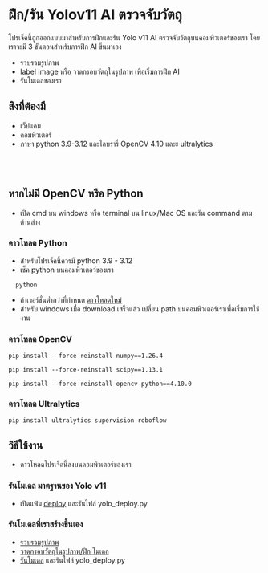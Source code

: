 # ฝึก/รัน Yolov11 AI ตรวจจับวัตถุ
โปรเจ็คนี้ถูกออกแบบมาสำหรับการฝึกและรัน Yolo v11 AI ตรวจจับวัตถุบนคอมพิวเตอร์ของเรา โดยเราจะมี 3 ขั้นตอนสำหรับการฝึก AI ขึ้นมาเอง
- รวบรวมรูปภาพ
- label image หรือ วาดกรอบวัตถุในรูปภาพ เพื่อเริ่มการฝึก AI
- รันโมเดลของเรา

## สิงที่ต้องมี
 - เว็ปแคม
 - คอมพิวเตอร์
 - ภาษา python 3.9-3.12 และไลบรารี่ OpenCV 4.10 และะ ultralytics
<br/>
<br/>

## หากไม่มี OpenCV หรือ Python 
  - เปิด cmd บน windows หรือ terminal บน linux/Mac OS และรัน command ตามด้านล่าง
### ดาวโหลด Python
  - สำหรับโปรเจ็คนี้ควรมี python 3.9 - 3.12
  - เช็ค python บนคอมพิวเตอว์ของเรา
```text1
  python
```
  - ถ้าเวอร์ชั่นต่ำกว่าที่กำหนด [ดาวโหลดใหม่](https://www.python.org/downloads/)
  - สำหรับ windows เมื่อ download เสร็จแล้ว เปลี่ยน path บนคอมพิวเตอร์เราเพื่อเริ่มการใช้งาน
### ดาวโหลด OpenCV
```text1
pip install --force-reinstall numpy==1.26.4
```
```text1
pip install --force-reinstall scipy==1.13.1
```
```text1
pip install --force-reinstall opencv-python==4.10.0
```

### ดาวโหลด Ultralytics 
```text1
pip install ultralytics supervision roboflow
```

## วิธีใช้งาน
- ดาวโหลดโปรเจ็คนี้ลงบนคอมพิวเตอร์ของเรา
### รันโมเดล มาตฐานของ Yolo v11 
  - เปิดแฟ้ม [deploy](https://github.com/San279/yolo_train_deploy_python/tree/main/deploy) และรันไฟล์ yolo_deploy.py
### รันโมเดลที่เราสร้างขึ้นเอง
  - [รวบรวมรูปภาพ](https://github.com/San279/yolo_train_deploy_python/tree/main/image_collection)
  - [วาดกรอบวัตถุในรูปภาพ/ฝึก โมเดล](https://github.com/San279/yolo_train_deploy_python/tree/main/train)
 -  [รันโมเดล](https://github.com/San279/yolo_train_deploy_python/tree/main/deploy) และรันไฟล์ yolo_deploy.py
